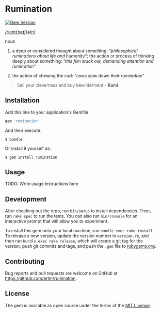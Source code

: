 # Rumination

[![Gem Version](https://badge.fury.io/rb/rumination.svg)](https://badge.fury.io/rb/rumination)

[/ruːmɪˈneɪʃ(ə)n/](https://forvo.com/word/rumination/#en)

noun

1. a deep or considered thought about something:
  *"philosophical ruminations about life and humanity"*;
  the action or process of thinking deeply about something:
  *"this film stuck out, demanding attention and rumination"*

2.  the action of chewing the cud: *"cows slow down their rumination"*

> Sell your cleverness and buy bewilderment - **Rumi**

## Installation

Add this line to your application's Gemfile:

```ruby
gem 'rumination'
```

And then execute:

    $ bundle

Or install it yourself as:

    $ gem install rumination

## Usage

TODO: Write usage instructions here

## Development

After checking out the repo, run `bin/setup` to install dependencies. Then, run
`rake spec` to run the tests. You can also run `bin/console` for an interactive
prompt that will allow you to experiment.

To install this gem onto your local machine, run `bundle exec rake install`. To
release a new version, update the version number in `version.rb`, and then run
`bundle exec rake release`, which will create a git tag for the version, push
git commits and tags, and push the `.gem` file to
[rubygems.org](https://rubygems.org).

## Contributing

Bug reports and pull requests are welcome on GitHub at
https://github.com/artm/rumination.


## License

The gem is available as open source under the terms of the [MIT
License](http://opensource.org/licenses/MIT).


